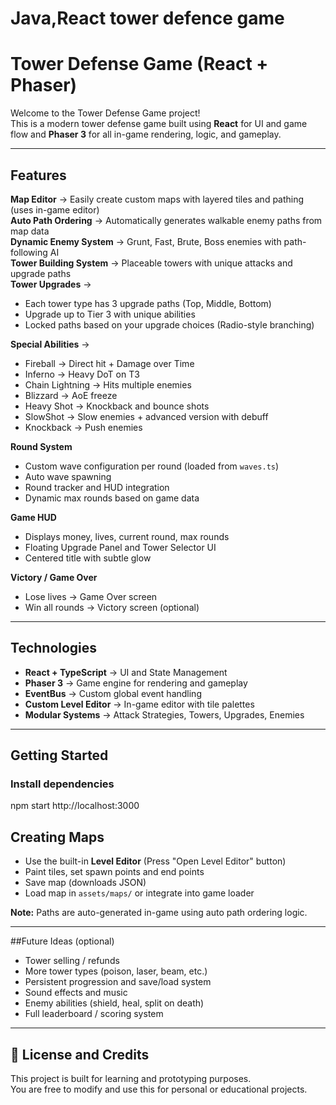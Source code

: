 # Java,React tower defence game

#  Tower Defense Game (React + Phaser)

Welcome to the Tower Defense Game project!  
This is a modern tower defense game built using **React** for UI and game flow and **Phaser 3** for all in-game rendering, logic, and gameplay.

---

##  Features

 **Map Editor** → Easily create custom maps with layered tiles and pathing (uses in-game editor)  
 **Auto Path Ordering** → Automatically generates walkable enemy paths from map data  
 **Dynamic Enemy System** → Grunt, Fast, Brute, Boss enemies with path-following AI  
 **Tower Building System** → Placeable towers with unique attacks and upgrade paths  
 **Tower Upgrades** →  
- Each tower type has 3 upgrade paths (Top, Middle, Bottom)
- Upgrade up to Tier 3 with unique abilities
- Locked paths based on your upgrade choices (Radio-style branching)

 **Special Abilities** →  
- Fireball → Direct hit + Damage over Time  
- Inferno → Heavy DoT on T3  
- Chain Lightning → Hits multiple enemies  
- Blizzard → AoE freeze  
- Heavy Shot → Knockback and bounce shots  
- SlowShot → Slow enemies + advanced version with debuff  
- Knockback → Push enemies

**Round System**  
- Custom wave configuration per round (loaded from `waves.ts`)  
- Auto wave spawning  
- Round tracker and HUD integration  
- Dynamic max rounds based on game data

 **Game HUD**  
- Displays money, lives, current round, max rounds  
- Floating Upgrade Panel and Tower Selector UI  
- Centered title with subtle glow

 **Victory / Game Over**  
- Lose lives → Game Over screen  
- Win all rounds → Victory screen (optional)

---

## Technologies

- **React + TypeScript** → UI and State Management
- **Phaser 3** → Game engine for rendering and gameplay
- **EventBus** → Custom global event handling
- **Custom Level Editor** → In-game editor with tile palettes
- **Modular Systems** → Attack Strategies, Towers, Upgrades, Enemies

---

## Getting Started

### Install dependencies

npm start
http://localhost:3000


##  Creating Maps

- Use the built-in **Level Editor** (Press "Open Level Editor" button)
- Paint tiles, set spawn points and end points
- Save map (downloads JSON)
- Load map in `assets/maps/` or integrate into game loader

**Note:** Paths are auto-generated in-game using auto path ordering logic.

---

 ##Future Ideas (optional)

- Tower selling / refunds  
- More tower types (poison, laser, beam, etc.)  
- Persistent progression and save/load system  
- Sound effects and music  
- Enemy abilities (shield, heal, split on death)  
- Full leaderboard / scoring system

---

## 📖 License and Credits

This project is built for learning and prototyping purposes.  
You are free to modify and use this for personal or educational projects.